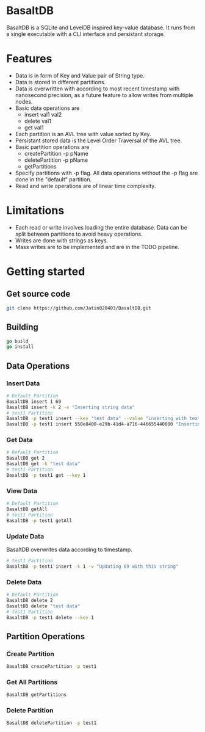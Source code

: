 # BasaltDB

BasaltDB is a SQLite and LevelDB inspired key-value database. It runs from a single executable with a CLI interface and persistant storage.

# Features

  * Data is in form of Key and Value pair of String type.
  * Data is stored in different partitions.
  * Data is overwritten with according to most recent timestamp with nanosecond precision, as a future feature to allow writes from multiple nodes.
  * Basic data operations are 
    * insert val1 val2
    * delete val1
    * get val1
  * Each partition is an AVL tree with value sorted by Key.
  * Persistant stored data is the Level Order Traversal of the AVL tree.
  * Basic partition operations are
    * createPartition -p pName
    * deletePartition -p pName
    * getPartitions
  * Specify partitions with -p flag. All data operations without the -p flag are done in the "default" partition.
  * Read and write operations are of linear time complexity. 

# Limitations

  * Each read or write involves loading the entire database. Data can be split between partitions to avoid heavy operations.
  * Writes are done with strings as keys.
  * Mass writes are to be implemented and are in the TODO pipeline. 

# Getting started 

## Get source code 

```bash
git clone https://github.com/Jatin020403/BasaltDB.git
```

## Building 

```go
go build
go install
```

## Data Operations

### Insert Data

```sh
# Default Partition
BasaltDB insert 1 69                        
BasaltDB insert -k 2 -v "Inserting string data"
# test1 Partition
BasaltDB -p test1 insert --key "test data" --value "inserting with text data"
BasaltDB -p test1 insert 550e8400-e29b-41d4-a716-446655440000 "Inserting with UUID"
```

### Get Data
```sh
# Default Partition
BasaltDB get 2 
BasaltDB get -k "test data"
# test1 Partition
BasaltDB -p test1 get --key 1 
```

### View Data
```sh
# Default Partition
BasaltDB getAll
# test1 Partition
BasaltDB -p test1 getAll
```

### Update Data
BasaltDB overwrites data according to timestamp.

```sh
# test1 Partition
BasaltDB -p test1 insert -k 1 -v "Updating 69 with this string"
```

### Delete Data
```sh
# Default Partition
BasaltDB delete 2 
BasaltDB delete "test data" 
# test1 Partition
BasaltDB -p test1 delete --key 1 
```

## Partition Operations

### Create Partition
```sh
BasaltDB createPartition -p test1
```

### Get All Partitions
```sh
BasaltDB getPartitions
```

### Delete Partition
```sh
BasaltDB deletePartition -p test1
```
